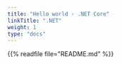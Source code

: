 ```yaml
---
title: "Hello world - .NET Core"
linkTitle: ".NET"
weight: 1
type: "docs"
---
```


{{% readfile file="README.md" %}}
